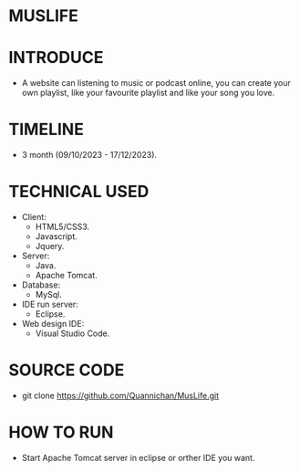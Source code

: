 # MUSLIFE 

# INTRODUCE
- A website can listening to music or podcast online, you can create your own playlist, like your favourite playlist and like your song you love.

# TIMELINE
- 3 month (09/10/2023 - 17/12/2023).

# TECHNICAL USED
- Client:
  + HTML5/CSS3.
  + Javascript.
  + Jquery.
- Server:
  + Java.
  + Apache Tomcat.
- Database:
  + MySql.
- IDE run server:
  + Eclipse.
- Web design IDE:
  + Visual Studio Code.

# SOURCE CODE
- git clone https://github.com/Quannichan/MusLife.git

# HOW TO RUN
- Start Apache Tomcat server in eclipse or orther IDE you want.
